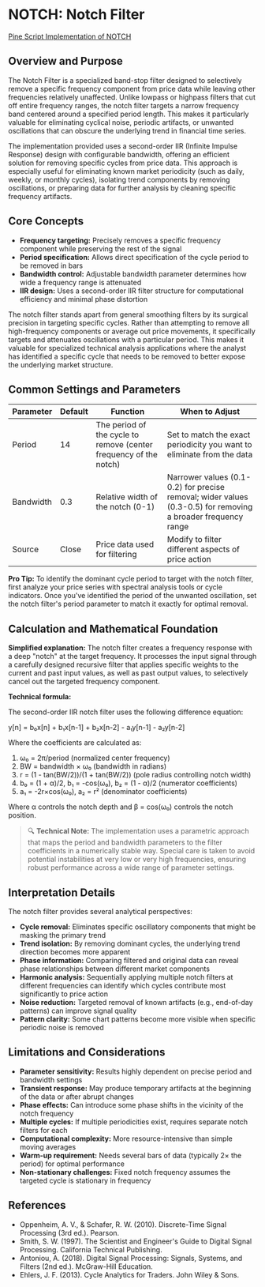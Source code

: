 # NOTCH: Notch Filter

[Pine Script Implementation of NOTCH](https://github.com/mihakralj/pinescript/blob/main/indicators/filters/notch.pine)

## Overview and Purpose

The Notch Filter is a specialized band-stop filter designed to selectively remove a specific frequency component from price data while leaving other frequencies relatively unaffected. Unlike lowpass or highpass filters that cut off entire frequency ranges, the notch filter targets a narrow frequency band centered around a specified period length. This makes it particularly valuable for eliminating cyclical noise, periodic artifacts, or unwanted oscillations that can obscure the underlying trend in financial time series.

The implementation provided uses a second-order IIR (Infinite Impulse Response) design with configurable bandwidth, offering an efficient solution for removing specific cycles from price data. This approach is especially useful for eliminating known market periodicity (such as daily, weekly, or monthly cycles), isolating trend components by removing oscillations, or preparing data for further analysis by cleaning specific frequency artifacts.

## Core Concepts

* **Frequency targeting:** Precisely removes a specific frequency component while preserving the rest of the signal
* **Period specification:** Allows direct specification of the cycle period to be removed in bars
* **Bandwidth control:** Adjustable bandwidth parameter determines how wide a frequency range is attenuated
* **IIR design:** Uses a second-order IIR filter structure for computational efficiency and minimal phase distortion

The notch filter stands apart from general smoothing filters by its surgical precision in targeting specific cycles. Rather than attempting to remove all high-frequency components or average out price movements, it specifically targets and attenuates oscillations with a particular period. This makes it valuable for specialized technical analysis applications where the analyst has identified a specific cycle that needs to be removed to better expose the underlying market structure.

## Common Settings and Parameters

| Parameter | Default | Function | When to Adjust |
|-----------|---------|----------|---------------|
| Period | 14 | The period of the cycle to remove (center frequency of the notch) | Set to match the exact periodicity you want to eliminate from the data |
| Bandwidth | 0.3 | Relative width of the notch (0-1) | Narrower values (0.1-0.2) for precise removal; wider values (0.3-0.5) for removing a broader frequency range |
| Source | Close | Price data used for filtering | Modify to filter different aspects of price action |

**Pro Tip:** To identify the dominant cycle period to target with the notch filter, first analyze your price series with spectral analysis tools or cycle indicators. Once you've identified the period of the unwanted oscillation, set the notch filter's period parameter to match it exactly for optimal removal.

## Calculation and Mathematical Foundation

**Simplified explanation:**
The notch filter creates a frequency response with a deep "notch" at the target frequency. It processes the input signal through a carefully designed recursive filter that applies specific weights to the current and past input values, as well as past output values, to selectively cancel out the targeted frequency component.

**Technical formula:**

The second-order IIR notch filter uses the following difference equation:

y[n] = b₀x[n] + b₁x[n-1] + b₂x[n-2] - a₁y[n-1] - a₂y[n-2]

Where the coefficients are calculated as:

1. ω₀ = 2π/period (normalized center frequency)
2. BW = bandwidth × ω₀ (bandwidth in radians)
3. r = (1 - tan(BW/2))/(1 + tan(BW/2)) (pole radius controlling notch width)
4. b₀ = (1 + α)/2, b₁ = -cos(ω₀), b₂ = (1 - α)/2 (numerator coefficients)
5. a₁ = -2r×cos(ω₀), a₂ = r² (denominator coefficients)

Where α controls the notch depth and β = cos(ω₀) controls the notch position.

> 🔍 **Technical Note:** The implementation uses a parametric approach that maps the period and bandwidth parameters to the filter coefficients in a numerically stable way. Special care is taken to avoid potential instabilities at very low or very high frequencies, ensuring robust performance across a wide range of parameter settings.

## Interpretation Details

The notch filter provides several analytical perspectives:

* **Cycle removal:** Eliminates specific oscillatory components that might be masking the primary trend
* **Trend isolation:** By removing dominant cycles, the underlying trend direction becomes more apparent
* **Phase information:** Comparing filtered and original data can reveal phase relationships between different market components
* **Harmonic analysis:** Sequentially applying multiple notch filters at different frequencies can identify which cycles contribute most significantly to price action
* **Noise reduction:** Targeted removal of known artifacts (e.g., end-of-day patterns) can improve signal quality
* **Pattern clarity:** Some chart patterns become more visible when specific periodic noise is removed

## Limitations and Considerations

* **Parameter sensitivity:** Results highly dependent on precise period and bandwidth settings
* **Transient response:** May produce temporary artifacts at the beginning of the data or after abrupt changes
* **Phase effects:** Can introduce some phase shifts in the vicinity of the notch frequency
* **Multiple cycles:** If multiple periodicities exist, requires separate notch filters for each
* **Computational complexity:** More resource-intensive than simple moving averages
* **Warm-up requirement:** Needs several bars of data (typically 2× the period) for optimal performance
* **Non-stationary challenges:** Fixed notch frequency assumes the targeted cycle is stationary in frequency

## References

* Oppenheim, A. V., & Schafer, R. W. (2010). Discrete-Time Signal Processing (3rd ed.). Pearson.
* Smith, S. W. (1997). The Scientist and Engineer's Guide to Digital Signal Processing. California Technical Publishing.
* Antoniou, A. (2018). Digital Signal Processing: Signals, Systems, and Filters (2nd ed.). McGraw-Hill Education.
* Ehlers, J. F. (2013). Cycle Analytics for Traders. John Wiley & Sons.
